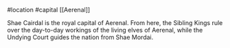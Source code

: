  #location #capital [[Aerenal]]

Shae Cairdal is the royal capital of Aerenal. From here, the Sibling Kings rule over the day-to-day workings of the living elves of Aerenal, while the Undying Court guides the nation from Shae Mordai.

